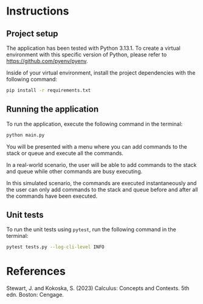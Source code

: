 # Instructions
## Project setup
The application has been tested with Python 3.13.1. To create a virtual environment with this specific version of Python,
please refer to https://github.com/pyenv/pyenv.

Inside of your virtual environment, install the project dependencies with the following command:

```bash
pip install -r requirements.txt
```

## Running the application
To run the application, execute the following command in the terminal:

```bash
python main.py
```

You will be presented with a menu where you can add commands to the stack or queue and execute all the commands.

In a real-world scenario, the user will be able to add commands to the stack and queue while other commands are busy executing.

In this simulated scenario, the commands are executed instantaneously and the user can only add commands to the stack and queue before and after all the commands have been executed.

## Unit tests
To run the unit tests using `pytest`, run the following command in the terminal:

```bash
pytest tests.py --log-cli-level INFO
```

# References

Stewart, J. and Kokoska, S. (2023) Calculus: Concepts and Contexts. 5th edn. Boston: Cengage.
